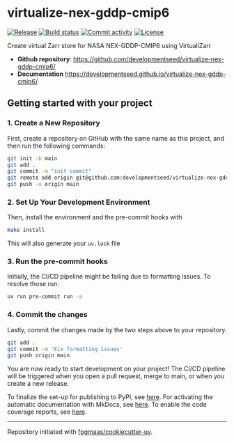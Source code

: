 # virtualize-nex-gddp-cmip6

[![Release](https://img.shields.io/github/v/release/developmentseed/virtualize-nex-gddp-cmip6)](https://img.shields.io/github/v/release/developmentseed/virtualize-nex-gddp-cmip6)
[![Build status](https://img.shields.io/github/actions/workflow/status/developmentseed/virtualize-nex-gddp-cmip6/main.yml?branch=main)](https://github.com/developmentseed/virtualize-nex-gddp-cmip6/actions/workflows/main.yml?query=branch%3Amain)
[![Commit activity](https://img.shields.io/github/commit-activity/m/developmentseed/virtualize-nex-gddp-cmip6)](https://img.shields.io/github/commit-activity/m/developmentseed/virtualize-nex-gddp-cmip6)
[![License](https://img.shields.io/github/license/developmentseed/virtualize-nex-gddp-cmip6)](https://img.shields.io/github/license/developmentseed/virtualize-nex-gddp-cmip6)

Create virtual Zarr store for NASA NEX-GDDP-CMIP6 using VirtualiZarr

- **Github repository**: <https://github.com/developmentseed/virtualize-nex-gddp-cmip6/>
- **Documentation** <https://developmentseed.github.io/virtualize-nex-gddp-cmip6/>

## Getting started with your project

### 1. Create a New Repository

First, create a repository on GitHub with the same name as this project, and then run the following commands:

```bash
git init -b main
git add .
git commit -m "init commit"
git remote add origin git@github.com:developmentseed/virtualize-nex-gddp-cmip6.git
git push -u origin main
```

### 2. Set Up Your Development Environment

Then, install the environment and the pre-commit hooks with

```bash
make install
```

This will also generate your `uv.lock` file

### 3. Run the pre-commit hooks

Initially, the CI/CD pipeline might be failing due to formatting issues. To resolve those run:

```bash
uv run pre-commit run -a
```

### 4. Commit the changes

Lastly, commit the changes made by the two steps above to your repository.

```bash
git add .
git commit -m 'Fix formatting issues'
git push origin main
```

You are now ready to start development on your project!
The CI/CD pipeline will be triggered when you open a pull request, merge to main, or when you create a new release.

To finalize the set-up for publishing to PyPI, see [here](https://fpgmaas.github.io/cookiecutter-uv/features/publishing/#set-up-for-pypi).
For activating the automatic documentation with MkDocs, see [here](https://fpgmaas.github.io/cookiecutter-uv/features/mkdocs/#enabling-the-documentation-on-github).
To enable the code coverage reports, see [here](https://fpgmaas.github.io/cookiecutter-uv/features/codecov/).

---

Repository initiated with [fpgmaas/cookiecutter-uv](https://github.com/fpgmaas/cookiecutter-uv).
